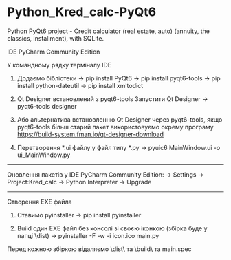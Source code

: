 # Python_Kred_calc-PyQt6
Python PyQt6 project - Credit calculator (real estate, auto) (annuity, the classics, installment), with SQLite.

IDE PyCharm Community Edition

У командному рядку терміналу IDE
1) Додаємо бібліотеки
-> pip install PyQt6
-> pip install pyqt6-tools
-> pip install python-dateutil
-> pip install xmltodict

3) Qt Designer встановлений з pyqt6-tools
   Запустити Qt Designer
-> pyqt6-tools designer

4) Або альтернатива встановленню Qt Designer через pyqt6-tools, якщо pyqt6-tools більш старий пакет використовуємо окрему програму
   https://build-system.fman.io/qt-designer-download

5) Перетворення *.ui файлу у файл типу *.py
-> pyuic6 MainWindow.ui -o ui_MainWindow.py

---------------------------------------------------
Оновлення пакетів у IDE PyCharm Community Edition:
-> Settings -> Project:Kred_calc -> Python Interpreter -> Upgrade

---------------------------------------------------
Створення EXE файла
1) Ставимо pyinstaller
-> pip install pyinstaller

2) Build один EXE файл без консолі зі своєю іконкою (збірка буде у папці \dist\)
-> pyinstaller -F -w -i icon.ico main.py

Перед кожною збіркою відаляємо \dist\ та \build\ та main.spec